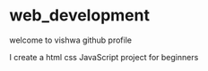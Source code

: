 # web_development

welcome to vishwa github profile 

I create a html css JavaScript project for beginners 
